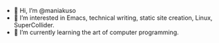 - 👋 Hi, I’m @maniakuso
- 👀 I’m interested in Emacs, technical writing, static site creation, Linux, SuperCollider. 
- 🌱 I’m currently learning the art of computer programming. 

<!---
maniakuso/maniakuso is a ✨ special ✨ repository because its `README.md` (this file) appears on your GitHub profile.
You can click the Preview link to take a look at your changes.
--->
